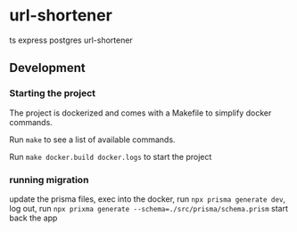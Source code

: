# url-shortener

ts express postgres url-shortener

## Development

### Starting the project

The project is dockerized and comes with a Makefile to simplify docker commands.

Run `make` to see a list of available commands.

Run `make docker.build docker.logs` to start the project

### running migration

update the prisma files, exec into the docker, run `npx prisma generate dev`, log out, run `npx prixma generate --schema=./src/prisma/schema.prism` start back the app
